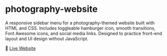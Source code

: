 # photography-website
A responsive sidebar menu for a photography-themed website built with HTML and CSS. Includes toggleable hamburger icon, smooth transitions, Font Awesome icons, and social media links. Designed to practice front-end layout and UI design without JavaScript.

🔗 [Live Website](https://saanvilemon.github.io/photography-website/)
